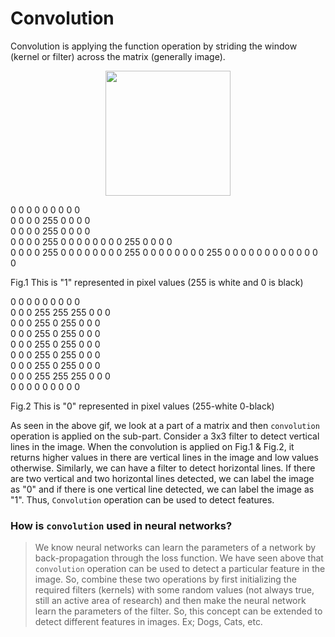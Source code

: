 # Convolution

Convolution is applying the function operation by striding the window (kernel or filter) across the matrix (generally image).

<p align='center'>
<img width='200' height='200' src="https://raw.githubusercontent.com/mingruimingrui/Convolution-neural-networks-made-easy-with-keras/master/imgs/filtering-many-to-one.gif">
 </p>


0 0 0 0 0   0 0 0 0                                                                                             
0 0 0 0 255 0 0 0 0                                                                             
0 0 0 0 255 0 0 0 0   
0 0 0 0 255 0 0 0 0
0 0 0 0 255 0 0 0 0   
0 0 0 0 255 0 0 0 0
0 0 0 0 255 0 0 0 0
0 0 0 0 255 0 0 0 0
0 0 0 0 0   0 0 0 0

Fig.1  This is "1" represented in pixel values (255 is white and 0 is black)

0 0 0 0   0   0   0 0 0    
0 0 0 255 255 255 0 0 0      
0 0 0 255 0   255 0 0 0      
0 0 0 255 0   255 0 0 0    
0 0 0 255 0   255 0 0 0               
0 0 0 255 0   255 0 0 0                                                                          
0 0 0 255 0   255 0 0 0     
0 0 0 255 255 255 0 0 0     
0 0 0 0   0   0   0 0 0   

Fig.2  This is "0" represented in pixel values (255-white 0-black)                                  

As seen in the above gif, we look at a part of a matrix and then `convolution` operation is applied on the sub-part. Consider a 3x3 filter to detect vertical lines in the image. When the convolution is applied on Fig.1 & Fig.2, it returns higher values in there are vertical lines in the image and low values otherwise. Similarly, we can have a filter to detect horizontal lines. If there are two vertical and two horizontal lines detected, we can label the image as "0" and if there is one vertical line detected, we can label the image as "1". Thus, `Convolution` operation can be used to detect features.

### How is `convolution` used in neural networks?
> We know neural networks can learn the parameters of a network by back-propagation through the loss function. We have seen above that `convolution` operation can be used to detect a particular feature in the image. So, combine these two operations by first initializing the required filters (kernels) with some random values (not always true, still an active area of research) and then make the neural network learn the parameters of the filter. So, this concept can be extended to detect different features in images. Ex; Dogs, Cats, etc.


